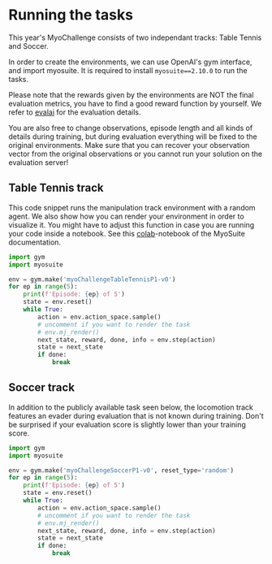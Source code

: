 # Running the tasks
This year's MyoChallenge consists of two independant tracks: Table Tennis and Soccer.

In order to create the environments, we can use OpenAI's gym interface, and import myosuite.
It is required to install `myosuite==2.10.0` to run the tasks.

Please note that the rewards given by the environments are NOT the final evaluation metrics, you have to find a good reward function by yourself. We refer to [evalai](https://eval.ai/web/challenges/challenge-page/2373/overview) for the evaluation details.

You are also free to change observations, episode length and all kinds of details during training, but during evaluation everything will be fixed to the original environments. Make sure that you can recover your observation vector from the original observations or you cannot run your solution on the evaluation server!
## Table Tennis track

This code snippet runs the manipulation track environment with a random agent. We also show how you can render your environment in order to visualize it. You might have to adjust this function in case you are running your code inside a notebook. See this [colab](https://colab.research.google.com/drive/1zFuNLsrmx42vT4oV8RbnEWtkSJ1xajEo)-notebook of the MyoSuite documentation.

``` python
import gym
import myosuite 

env = gym.make('myoChallengeTableTennisP1-v0')
for ep in range(5):
    print(f'Episode: {ep} of 5')
    state = env.reset()
    while True:
        action = env.action_space.sample()
        # uncomment if you want to render the task
        # env.mj_render()
        next_state, reward, done, info = env.step(action)
        state = next_state
        if done: 
            break
```

## Soccer track

In addition to the publicly available task seen below, the locomotion track features an evader during evaluation that is not known during training. Don't be surprised if your evaluation score is slightly lower than your training score.

``` python
import gym
import myosuite 

env = gym.make('myoChallengeSoccerP1-v0', reset_type='random')
for ep in range(5):
    print(f'Episode: {ep} of 5')
    state = env.reset()
    while True:
        action = env.action_space.sample()
        # uncomment if you want to render the task
        # env.mj_render()
        next_state, reward, done, info = env.step(action)
        state = next_state
        if done: 
            break
```



